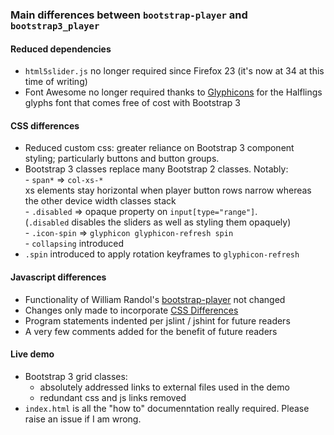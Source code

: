 ### Main differences between `bootstrap-player` and `bootstrap3_player`

#### Reduced dependencies

- `html5slider.js` no longer required since Firefox 23 (it's now at 34 at this time of writing)
- Font Awesome no longer required thanks to [Glyphicons](http://glyphicons.com/) for the Halflings glyphs font that comes free of cost with Bootstrap 3

#### <a name="cdiff"></a>CSS differences

- Reduced custom css: greater reliance on Bootstrap 3 component styling; particularly buttons and button groups. 
- Bootstrap 3 classes replace many Bootstrap 2 classes. Notably:  
        -   `span*` => `col-xs-*`   
        xs elements stay horizontal when player button rows narrow whereas the other device width classes stack  
        -   `.disabled`  => opaque property on `input[type="range"]`.  
        (`.disabled` disables the sliders as well as styling them opaquely)  
        -   `.icon-spin` => `glyphicon glyphicon-refresh spin`  
        -   `collapsing` introduced
-  `.spin` introduced to apply rotation keyframes to `glyphicon-refresh`

#### Javascript differences

-  Functionality of William Randol's [bootstrap-player](https://github.com/WilliamRandol/bootstrap-player) not changed 
-  Changes only made to incorporate [CSS Differences](#cdiff)
-  Program statements indented per jslint / jshint for future readers
-  A very few comments added for the benefit of future readers 

#### Live demo

-  Bootstrap 3 grid classes:  
    -  absolutely addressed links to external files used in the demo  
    -  redundant css and js links removed
-  `index.html` is all the "how to" documenntation really required. Please raise an issue if I am wrong.

